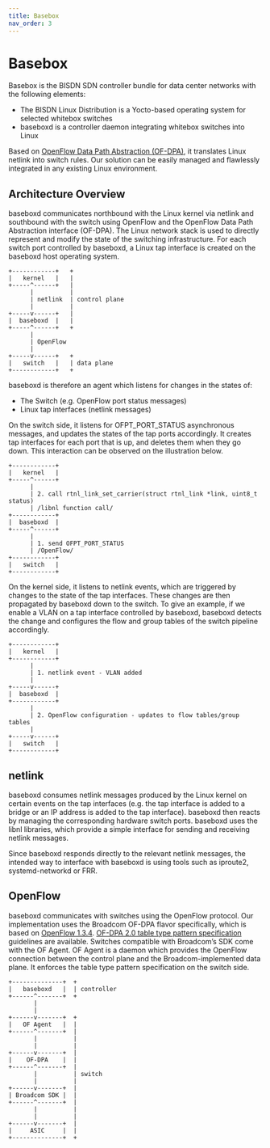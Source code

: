 ```yaml
---
title: Basebox
nav_order: 3
---
```


# Basebox

Basebox is the BISDN SDN controller bundle for data center networks with the
following elements:

* The BISDN Linux Distribution is a Yocto-based operating system for selected
  whitebox switches
* baseboxd is a controller daemon integrating whitebox switches into Linux

Based on [OpenFlow Data Path Abstraction (OF-DPA)](http://broadcom-switch.github.io/of-dpa/doc/html/index.html),
it translates Linux netlink into switch rules. Our solution can be easily
managed and flawlessly integrated in any existing Linux environment.

## Architecture Overview

baseboxd communicates northbound with the Linux kernel via netlink and
southbound with the switch using OpenFlow and the OpenFlow Data Path
Abstraction interface (OF-DPA). The Linux network stack is used to directly
represent and modify the state of the switching infrastructure. For each switch
port controlled by baseboxd, a Linux tap interface is created on the baseboxd
host operating system.

```
+------------+   +
|   kernel   |   |
+-----^------+   |
      |          |
      | netlink  | control plane
      |          |
+-----v------+   |
|  baseboxd  |   |
+-----^------+   +
      |
      | OpenFlow
      |
+-----v------+   +
|   switch   |   | data plane
+------------+   +
```

baseboxd is therefore an agent which listens for changes in the states of:

* The Switch (e.g. OpenFlow port status messages)
* Linux tap interfaces (netlink messages)

On the switch side, it listens for OFPT_PORT_STATUS asynchronous messages, and
updates the states of the tap ports accordingly. It creates tap interfaces for
each port that is up, and deletes them when they go down. This interaction can
be observed on the illustration below.

```
+------------+
|   kernel   |
+-----^------+
      |
      | 2. call rtnl_link_set_carrier(struct rtnl_link *link, uint8_t status)
      | /libnl function call/
+------------+
|  baseboxd  |
+-----^------+
      |
      | 1. send OFPT_PORT_STATUS
      | /OpenFlow/
+------------+
|   switch   |
+------------+
```

On the kernel side, it listens to netlink events, which are triggered by
changes to the state of the tap interfaces. These changes are then propagated
by baseboxd down to the switch. To give an example, if we enable a VLAN on a
tap interface controlled by baseboxd, baseboxd detects the change and
configures the flow and group tables of the switch pipeline accordingly.

```
+------------+
|   kernel   |
+------------+
      |
      | 1. netlink event - VLAN added
      |
+-----v------+
|  baseboxd  |
+------------+
      |
      | 2. OpenFlow configuration - updates to flow tables/group tables
      |
+-----v------+
|   switch   |
+------------+
```

## netlink

baseboxd consumes netlink messages produced by the Linux kernel on certain
events on the tap interfaces (e.g. the tap interface is added to a bridge or an
IP address is added to the tap interface). baseboxd then reacts by managing the
corresponding hardware switch ports. baseboxd uses the libnl libraries, which
provide a simple interface for sending and receiving netlink messages.

Since baseboxd responds directly to the relevant netlink messages, the intended
way to interface with baseboxd is using tools such as iproute2,
systemd-networkd or FRR.

## OpenFlow

baseboxd communicates with switches using the OpenFlow protocol. Our
implementation uses the Broadcom OF-DPA flavor specifically, which is based on
[OpenFlow 1.3.4](https://www.opennetworking.org/wp-content/uploads/2014/10/openflow-switch-v1.3.4.pdf).
[OF-DPA 2.0 table type pattern specification](https://github.com/Broadcom-Switch/of-dpa/blob/master/OFDPAS-ETP100-R.pdf)
guidelines are available. Switches compatible with Broadcom’s SDK come with the
OF Agent. OF Agent is a daemon which provides the OpenFlow connection between
the control plane and the Broadcom-implemented data plane. It enforces the
table type pattern specification on the switch side.

```
+--------------+  +
|   baseboxd   |  | controller
+------^-------+  +
       |
       |
+------v-------+  +
|   OF Agent   |  |
+------^-------+  |
       |          |
       |          |
+------v-------+  |
|    OF-DPA    |  |
+------^-------+  |
       |          | switch
       |          |
+------v-------+  |
| Broadcom SDK |  |
+------^-------+  |
       |          |
       |          |
+------v-------+  |
|     ASIC     |  |
+--------------+  +
```
